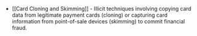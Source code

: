 - [[Card Cloning and Skimming]] - Illicit techniques involving copying card data from legitimate payment cards (cloning) or capturing card information from point-of-sale devices (skimming) to commit financial fraud.